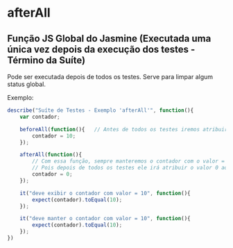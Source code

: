 # afterAll
## Função JS Global do Jasmine (Executada uma única vez depois da execução dos testes - Término da Suíte)

Pode ser executada depois de todos os testes.
Serve para limpar algum status global.

Exemplo:

```js
describe("Suíte de Testes - Exemplo 'afterAll'", function(){
    var contador;

    beforeAll(function(){   // Antes de todos os testes iremos atribuir o valor 10 ao contador,.
        contador = 10;
    });

    afterAll(function(){  
        // Com essa função, sempre manteremos o contador com o valor = 10. 
        // Pois depois de todos os testes ele irá atribuir o valor 0 ao contador.
        contador = 0;
    });

    it("deve exibir o contador com valor = 10", function(){
        expect(contador).toEqual(10);  
    });

    it("deve manter o contador com valor = 10", function(){
        expect(contador).toEqual(10);
    });
})
```
